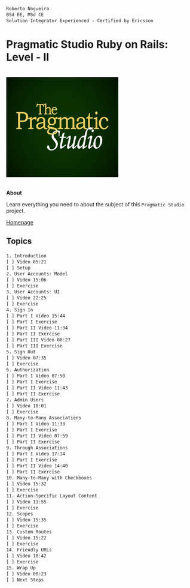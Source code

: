 ```
Roberto Nogueira  
BSd EE, MSd CE
Solution Integrator Experienced - Certified by Ericsson
```
# Pragmatic Studio Ruby on Rails: Level - II

![coursera image](images/pragmaticstudio.png)

**About**

Learn everything you need to about the subject of this `Pragmatic Studio` project.

[Homepage](https://online.pragmaticstudio.com/tour/courses/rails-ii/steps/1)

## Topics
```
1. Introduction
[ ] Video 05:21
[ ] Setup
2. User Accounts: Model
[ ] Video 15:06
[ ] Exercise
3. User Accounts: UI
[ ] Video 22:25
[ ] Exercise
4. Sign In
[ ] Part I Video 15:44
[ ] Part I Exercise
[ ] Part II Video 11:34
[ ] Part II Exercise
[ ] Part III Video 08:27
[ ] Part III Exercise
5. Sign Out
[ ] Video 07:35
[ ] Exercise
6. Authorization
[ ] Part I Video 07:50
[ ] Part I Exercise
[ ] Part II Video 11:43
[ ] Part II Exercise
7. Admin Users
[ ] Video 10:01
[ ] Exercise
8. Many-to-Many Associations
[ ] Part I Video 11:33
[ ] Part I Exercise
[ ] Part II Video 07:59
[ ] Part II Exercise
9. Through Associations
[ ] Part I Video 17:14
[ ] Part I Exercise
[ ] Part II Video 14:40
[ ] Part II Exercise
10. Many-to-Many with Checkboxes
[ ] Video 15:32
[ ] Exercise
11. Action-Specific Layout Content
[ ] Video 11:55
[ ] Exercise
12. Scopes
[ ] Video 15:35
[ ] Exercise
13. Custom Routes
[ ] Video 15:22
[ ] Exercise
14. Friendly URLs
[ ] Video 18:42
[ ] Exercise
15. Wrap Up
[ ] Video 00:23
[ ] Next Steps
```
